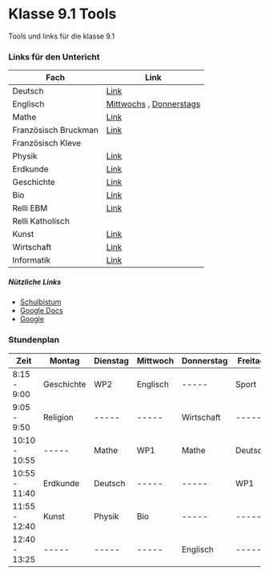 # Klasse 9.1 Tools
 Tools und links für die klasse 9.1
### Links für den Untericht
Fach | Link
-----|-----
Deutsch | [Link](https://teams.microsoft.com/l/meetup-join/19%3ameeting_NjJiMjRlMmMtOWNmNy00YzgwLTg2NTctMTExNWY4NzZmZjRm%40thread.v2/0?context=%7b%22Tid%22%3a%22782c9249-feff-462e-837c-856d55aa2749%22%2c%22Oid%22%3a%22cb8a315c-de0d-4af3-b8cb-018bba55a470%22%7d)
Englisch | [Mittwochs](https://teams.microsoft.com/l/meetup-join/19%3ameeting_MzQ3YmRiM2QtNWVkMy00YmVjLWEyZjctOTMwMWIwNDlhZWZi%40thread.v2/0?context=%7b%22Tid%22%3a%22782c9249-feff-462e-837c-856d55aa2749%22%2c%22Oid%22%3a%2204ffa630-376b-43bb-a0c5-ec08f30834aa%22%7d) , [Donnerstags](https://teams.microsoft.com/l/meetup-join/19%3ameeting_NmY0MjhmNjAtODliMC00NTQ1LTlkZjAtYmMxODJkMzVhMjI4%40thread.v2/0?context=%7b%22Tid%22%3a%22782c9249-feff-462e-837c-856d55aa2749%22%2c%22Oid%22%3a%2204ffa630-376b-43bb-a0c5-ec08f30834aa%22%7d)
Mathe | [Link](https://zoom.us/j/97898549387?pwd=NnoxeGk1K3VBWVFwWnlCMUl1MjFFdz09)
Französisch Bruckman | [Link](https://zoom.us/j/4997180968?pwd=dFJJR29xbnpqMEptay9FWnRZRkdXZz09)
Französisch Kleve |
Physik | [Link](https://teams.microsoft.com/l/meetup-join/19%3ameeting_ZTFkN2RmYjUtZTZkMC00NzQzLWE1YjQtY2MxYTFkYWUwMTc5%40thread.v2/0?context=%7b%22Tid%22%3a%22810164a5-596d-439f-b9bf-84f68aa6f191%22%2c%22Oid%22%3a%22756af5fd-f695-4378-a143-426711aaf81a%22%7d)
Erdkunde | [Link](https://teams.microsoft.com/l/meetup-join/19%3ameeting_YTQwYjY1ZTUtZTU0ZS00NTU4LTk1YzMtNmYzMDI1MzQyOGM2%40thread.v2/0?context=%7b%22Tid%22%3a%22782c9249-feff-462e-837c-856d55aa2749%22%2c%22Oid%22%3a%2257919de2-345a-4943-b4b1-1912d852a14a%22%7d)
Geschichte | [Link](https://teams.microsoft.com/l/meetup-join/19%3ameeting_MjM2ODZiMWEtMzZkOS00NjIxLWJlMTMtNTlmOTY5MTgwZDJm%40thread.v2/0?context=%7b%22Tid%22%3a%22782c9249-feff-462e-837c-856d55aa2749%22%2c%22Oid%22%3a%2204ffa630-376b-43bb-a0c5-ec08f30834aa%22%7d)
Bio | [Link](https://teams.microsoft.com/l/meetup-join/19%3ameeting_YjM2ZGIzZjMtNjkwYi00N2JjLWJiNzgtMzgxMjFkODM1NDgz%40thread.v2/0?context=%7b%22Tid%22%3a%22782c9249-feff-462e-837c-856d55aa2749%22%2c%22Oid%22%3a%227e7387b8-ea10-4d59-82fa-0f493e9a33bd%22%7d)
Relli EBM | [Link](https://us05web.zoom.us/j/84029977245?pwd=UnptcDIyWHIwcGQ5YVFKWTdFYWNSUT09#success)
Relli Katholisch | 
Kunst | [Link](https://zoom.us/j/98839831021?pwd=WHRFOEZnYmF4MEpQMEpFTDJNajBadz09)
Wirtschaft | [Link](https://teams.microsoft.com/l/meetup-join/19%3ameeting_ZjViZGEzMGMtZDRiMy00N2EyLTk4ZDItYmQ5NzQ4Y2ZiNDYz%40thread.v2/0?context=%7b%22Tid%22%3a%22782c9249-feff-462e-837c-856d55aa2749%22%2c%22Oid%22%3a%22a96876a7-de37-424f-8592-9cbd14988be1%22%7d)
Informatik | [Link](https://teams.microsoft.com/l/meetup-join/19%3ameeting_NTY3NjlmN2QtMjcyMi00NzQxLWFjNmMtYTI4OWZiZTg1NDU0%40thread.v2/0?context=%7b%22Tid%22%3a%22782c9249-feff-462e-837c-856d55aa2749%22%2c%22Oid%22%3a%2287249070-d4d1-47df-8df5-2e734f0078a3%22%7d)
##### Nützliche Links
- [Schulbistum](https://schulbistum.de)
- [Google Docs](https://docs.google.com)
- [Google](https://google.com)
### Stundenplan
Zeit | Montag | Dienstag | Mittwoch | Donnerstag | Freitag
-----|--------|----------|----------|------------|--------
8:15 - 9:00 | Geschichte | WP2 | Englisch | ----- | Sport
9:05 - 9:50 | Religion | ----- | ----- | Wirtschaft | -----
10:10 - 10:55 | ----- | Mathe | WP1 | Mathe | Deutsch
10:55 - 11:40 | Erdkunde | Deutsch | ----- | ----- | WP1
11:55 - 12:40 | Kunst | Physik | Bio | ----- | -----
12:40 - 13:25 | ----- | ----- | ----- | Englisch | -----